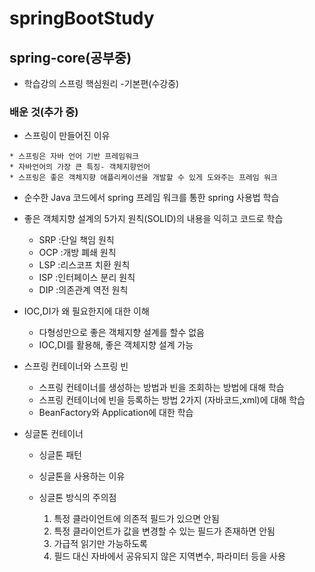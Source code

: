 # springBootStudy
## spring-core(공부중)
  - 학습강의 스프링 핵심원리 -기본편(수강중)
  ### 배운 것(추가 중)
   - 스프링이 만들어진 이유 
   
    * 스프링은 자바 언어 기반 프레임워크
    * 자바언어의 가장 큰 특징- 객체지향언어
    * 스프링은 좋은 객체지향 애플리케이션을 개발할 수 있게 도와주는 프레임 워크
  - 순수한 Java 코드에서 spring 프레임 워크를 통한 spring 사용법 학습
  
  - 좋은 객체지향 설계의 5가지 원칙(SOLID)의 내용을 익히고 코드로 학습
    - SRP :단일 책임 원칙
    - OCP :개방 폐쇄 원칙
    - LSP :리스코프 치환 원칙
    - ISP :인터페이스 분리 원칙
    - DIP :의존관계 역전 원칙
  - IOC,DI가 왜 필요한지에 대한 이해 
    - 다형성만으로 좋은 객체지향 설계를 할수 없음
    - IOC,DI를 활용해, 좋은 객체지향 설계 가능
  - 스프링 컨테이너와 스프링 빈
    - 스프링 컨테이너를 생성하는 방법과 빈을 조회하는 방법에 대해 학습
    - 스프링 컨테이너에 빈을 등록하는 방법 2가지 (자바코드,xml)에 대해 학습
    - BeanFactory와 Application에 대한 학습
  - 싱글톤 컨테이너
    - 싱글톤 패턴
    - 싱글톤을 사용하는 이유
    - 싱글톤 방식의 주의점
    
      1. 특정 클라이언트에 의존적 필드가 있으면 안됨
      2. 특정 클라이언트가 값을 변경할 수 있는 필드가 존재하면 안됨
      3. 가급적 읽기만 가능하도록
      4. 필드 대신 자바에서 공유되지 않은 지역변수, 파라미터 등을 사용
    
      
